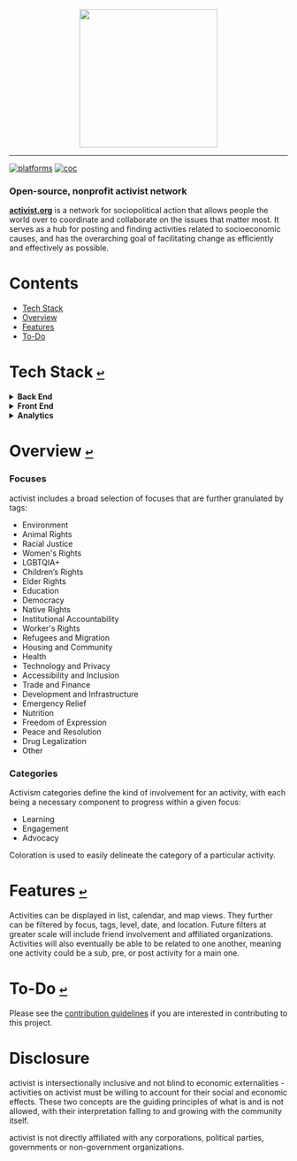 <div align="center">
  <a href="https://github.com/activist-org/activist"><img src="https://github.com/activist-org/activist/blob/main/resources/activist_logo.png" width=250 height=250></a>
</div>

---

[![platforms](https://img.shields.io/badge/platforms-web-999999.svg)](https://github.com/activist-org/activist)
[![coc](https://img.shields.io/badge/coc-Contributor%20Covenant-ff69b4.svg)](https://github.com/andrewtavis/activist/blob/main/.github/CODE_OF_CONDUCT.md)

### Open-source, nonprofit activist network

[**activist.org**](http://activist.org/) is a network for sociopolitical action that allows people the world over to coordinate and collaborate on the issues that matter most. It serves as a hub for posting and finding activities related to socioeconomic causes, and has the overarching goal of facilitating change as efficiently and effectively as possible.

# **Contents**<a id="contents"></a>

- [Tech Stack](#tech-stack)
- [Overview](#overview)
- [Features](#features)
- [To-Do](#to-do)

# Tech Stack [`↩`](#contents) <a id="tech-stack"></a>

<details><summary><strong>Back End</strong></summary>
<p>

- [Rust](https://www.rust-lang.org/)
- [Actix](https://actix.rs/)
- [Diesel](https://diesel.rs/)

</p>
</details>

<details><summary><strong>Front End</strong></summary>
<p>

- [Vue](https://vuejs.org/)

</p>
</details>

<details><summary><strong>Analytics</strong></summary>
<p>

- [Matomo](https://matomo.org/)
- [Python](https://www.python.org/)

</p>
</details>

# Overview [`↩`](#contents) <a id="overview"></a>

### Focuses

activist includes a broad selection of focuses that are further granulated by tags:

- Environment
- Animal Rights
- Racial Justice
- Women's Rights
- LGBTQIA+
- Children’s Rights
- Elder Rights
- Education
- Democracy
- Native Rights
- Institutional Accountability
- Worker's Rights
- Refugees and Migration
- Housing and Community
- Health
- Technology and Privacy
- Accessibility and Inclusion
- Trade and Finance
- Development and Infrastructure
- Emergency Relief
- Nutrition
- Freedom of Expression
- Peace and Resolution
- Drug Legalization
- Other

### Categories

Activism categories define the kind of involvement for an activity, with each being a necessary component to progress within a given focus:

- Learning
- Engagement
- Advocacy

Coloration is used to easily delineate the category of a particular activity.

# Features [`↩`](#contents) <a id="features"></a>

Activities can be displayed in list, calendar, and map views. They further can be filtered by focus, tags, level, date, and location. Future filters at greater scale will include friend involvement and affiliated organizations. Activities will also eventually be able to be related to one another, meaning one activity could be a sub, pre, or post activity for a main one.

# To-Do [`↩`](#contents) <a id="to-do"></a>

Please see the [contribution guidelines](https://github.com/andrewtavis/activist/blob/main/CONTRIBUTING.md) if you are interested in contributing to this project.

# Disclosure

activist is intersectionally inclusive and not blind to economic externalities - activities on activist must be willing to account for their social and economic effects. These two concepts are the guiding principles of what is and is not allowed, with their interpretation falling to and growing with the community itself.

activist is not directly affiliated with any corporations, political parties, governments or non-government organizations.
